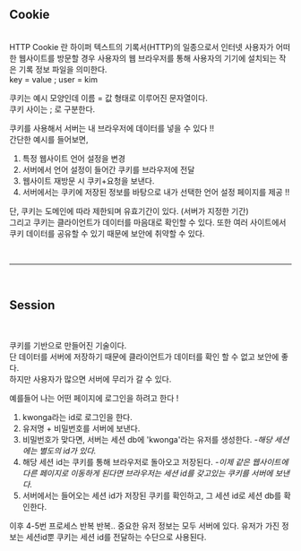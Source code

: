 ## Cookie
<br>
HTTP Cookie 란 하이퍼 텍스트의 기록서(HTTP)의 일종으로서 인터넷 사용자가 어떠한 웹사이트를 방문할 경우 사용자의 웹 브라우저를 통해 사용자의 기기에 설치되는 작은 기록 정보 파일을 의미한다.

<br>
key = value ; user = kim  

쿠키는 예시 모양인데 이름 = 값 형태로 이루어진 문자열이다.  
 쿠키 사이는 ; 로 구분한다.   


쿠키를 사용해서 서버는 내 브라우저에 데이터를 넣을 수 있다 !!   
간단한 예시를 들어보면,
1. 특정 웹사이트 언어 설정을 변경
2. 서버에서 언어 설정이 들어간 쿠키를 브라우저에 전달
3. 웹사이트 재방문 시 쿠키+요청을 보낸다.
4. 서버에서는 쿠키에 저장된 정보를 바탕으로 내가 선택한 언어 설정 페이지를 제공 !!

단, 쿠키는 도메인에 따라 제한되며 유효기간이 있다. (서버가 지정한 기간)  
그리고 쿠키는 클라이언트가 데이터를 마음대로 확인할 수 있다.
또한 여러 사이트에서 쿠키 데이터를 공유할 수 있기 때문에 보안에 취약할 수 있다.

<br>

***

<br>


## Session 

<br>

쿠키를 기반으로 만들어진 기술이다.  
단 데이터를 서버에 저장하기 때문에 클라이언트가 데이터를 확인 할 수 없고 보안에 좋다.   
하지만 사용자가 많으면 서버에 무리가 갈 수 있다.


예를들어 나는 어떤 페이지에 로그인을 하려고 한다 !
1. kwonga라는 id로 로그인을 한다.
2. 유저명 + 비밀번호를 서버에 보낸다.
3. 비밀번호가 맞다면, 서버는 세션 db에 'kwonga'라는 유저를 생성한다.
*-해당 세션에는 별도의 id가 있다.*
4. 해당 세션 id는 쿠키를 통해 브라우저로 돌아오고 저장된다.
*-이제 같은 웹사이트에 다른 페이지로 이동하게 된다면 브라우저는 세션 id를 갖고있는 쿠키를 서버에 보낸다.*
5. 서버에서는 들어오는 세션 id가 저장된 쿠키를 확인하고, 그 세션 id로 세션 db를 확인한다.

이후 4-5번 프로세스 반복 반복..
중요한 유저 정보는 모두 서버에 있다. 유저가 가진 정보는 세션id뿐
쿠키는 세션 id를 전달하는 수단으로 사용된다.

<br>



<br>
<!-- 

그러면 쿠키가 없는 네이티브 앱 (Native App) 은 쿠키가 없는데 ?
이런 경우는 토큰을 사용한다!

>tokens ?

토큰은 그냥 이상하게 생긴 string 이다 ..
서버에 토큰을 보내고 세선 db에서 토큰과 일치하는 유저를 찾는다.




>stateless ?

서버로 가는 요청이 이전 리퀘스트와 독립적으로 다뤄지는,
서버에 client와 server의 동작, 상태정보를 저장하지 않는 형태
이 말은 곧 요청을 할 때마다. 내가 누군지 알려줘야함 !! 
그래서 사용할 수 있는게 session 임 ! -->
